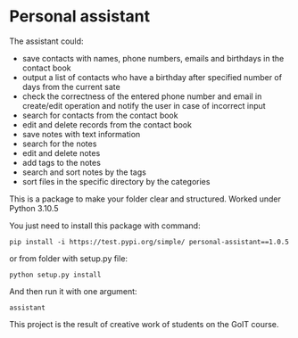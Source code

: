 # Personal assistant

The assistant could:
* save contacts with names, phone numbers, emails and birthdays in the contact book
* output a list of contacts who have a birthday after specified number of days from the current sate
* check the correctness of the entered phone number and email in create/edit operation and notify the user in case of incorrect input
* search for contacts from the contact book
* edit and delete records from the contact book
* save notes with text information
* search for the notes
* edit and delete notes
* add tags to the notes
* search and sort notes by the tags
* sort files in the specific directory by the categories

This is a package to make your folder clear and structured. 
Worked under Python 3.10.5

You just need to install this package with command:
```
pip install -i https://test.pypi.org/simple/ personal-assistant==1.0.5
```
or from folder with setup.py file:
```
python setup.py install
```

And then run it with one argument:
```
assistant
```

This project is the result of creative work of students on the GoIT course.